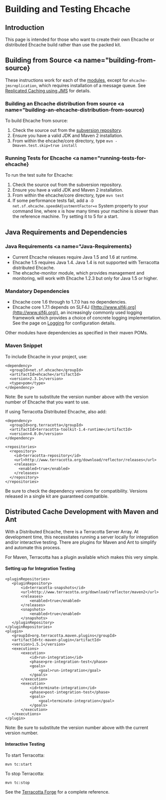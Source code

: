 ---
---
# Building and Testing Ehcache

 

## Introduction
This page is intended for those who want to create their own Ehcache or distributed Ehcache build rather than use the packed kit.

## Building from Source <a name="building-from-source}

These instructions work for each of the [modules](http://ehcache.org/modules), except for `ehcache-jmsreplication`, which requires installation of a message queue. See [Replicated Caching using JMS](/documentation/2.8/replication/jms-replicated-caching) for details.


### Building an Ehcache distribution from source <a name="building-an-ehcache-distribution-from-source}

To build Ehcache from source:

1. Check the source out from the [subversion repository](http://svn.terracotta.org/svn/ehcache/).
1. Ensure you have a valid JDK and Maven 2 installation.
1. From within the ehcache/core directory, type `mvn -Dmaven.test.skip=true install`


### Running Tests for Ehcache <a name="running-tests-for-ehcache}

To run the test suite for Ehcache:

1. Check the source out from the subversion repository.
1. Ensure you have a valid JDK and Maven 2 installation.
1. From within the ehcache/core directory, type `mvn test`
1. If some performance tests fail, add a `-D net.sf.ehcache.speedAdjustmentFactor=x` System property to your command line, where x is how many times your machine is slower than the reference machine. Try setting it to 5 for a start.


## Java Requirements and Dependencies

### Java Requirements <a name="Java-Requirements}
* Current Ehcache releases require Java 1.5 and 1.6 at runtime.
* Ehcache 1.5 requires Java 1.4. Java 1.4 is not supported with Terracotta distributed Ehcache.
* The ehcache-monitor module, which provides management and monitoring, will work with Ehcache 1.2.3 but only for Java 1.5 or higher.

### Mandatory Dependencies
* Ehcache core 1.6 through to 1.7.0 has no dependencies.
* Ehcache core 1.7.1 depends on SLF4J ([http://www.slf4j.org](http://www.slf4j.org)), an increasingly commonly used logging framework
which provides a choice of concrete logging implementation. See the page on [Logging](/documentation/2.8/operations/logging) for configuration details.

Other modules have dependencies as specified in their maven POMs.

### Maven Snippet

To include Ehcache in your project, use:

    <dependency>
      <groupId>net.sf.ehcache</groupId>
      <artifactId>ehcache</artifactId>
      <version>2.3.1</version>
      <type>pom</type>
    </dependency>


Note: Be sure to substitute the version number above with the version number of Ehcache that you want to use.

If using Terracotta Distributed Ehcache, also add:

    <dependency>
      <groupId>org.terracotta</groupId>
      <artifactId>terracotta-toolkit-1.4-runtime</artifactId>
      <version>4.0.0</version>
    </dependency>

    <repositories>
      <repository>
        <id>terracotta-repository</id>
        <url>http://www.terracotta.org/download/reflector/releases</url>
        <releases>
          <enabled>true</enabled>
        </releases>
      </repository>
    </repositories>

Be sure to check the dependency versions for compatibility. Versions released in a single kit are guaranteed compatible.


## Distributed Cache Development with Maven and Ant

With a Distributed Ehcache, there is a Terracotta Server Array. At development time, this necessitates running a server locally for integration and/or interactive testing.
There are plugins for Maven and Ant to simplify and automate this process.

For Maven, Terracotta has a  plugin available which makes this very simple.

#### Setting up for Integration Testing

    <pluginRepositories>
       <pluginRepository>
           <id>terracotta-snapshots</id>
           <url>http://www.terracotta.org/download/reflector/maven2</url>
           <releases>
               <enabled>true</enabled>
           </releases>
           <snapshots>
               <enabled>true</enabled>
           </snapshots>
       </pluginRepository>
    </pluginRepositories>
    <plugin>
       <groupId>org.terracotta.maven.plugins</groupId>
       <artifactId>tc-maven-plugin</artifactId>
       <version>1.5.1</version>
       <executions>
           <execution>
               <id>run-integration</id>
               <phase>pre-integration-test</phase>
               <goals>
                   <goal>run-integration</goal>
               </goals>
           </execution>
           <execution>
               <id>terminate-integration</id>
               <phase>post-integration-test</phase>
               <goals>
                   <goal>terminate-integration</goal>
               </goals>
           </execution>
       </executions>
    </plugin>

Note: Be sure to substitute the version number above with the current version number.

#### Interactive Testing
To start Terracotta:

    mvn tc:start

To stop Terracotta:

    mvn tc:stop

See the [Terracotta Forge](http://forge.terracotta.org/releases/projects/tc-maven-plugin/) for a complete reference.
